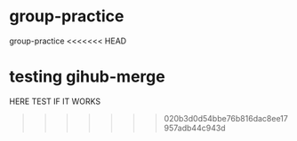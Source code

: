 # group-practice
group-practice
<<<<<<< HEAD

testing gihub-merge
=======
HERE TEST IF IT WORKS
>>>>>>> 020b3d0d54bbe76b816dac8ee17957adb44c943d
